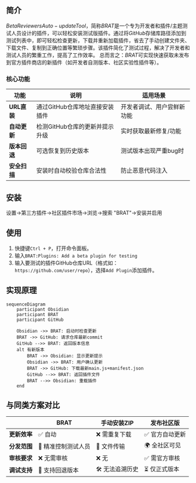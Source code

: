 ## 简介
$Beta Reviewers Auto-update Tool$，简称$BRAT$是一个专为开发者和插件/主题测试人员设计的插件，可以轻松安装测试版插件。通过将$GitHub$存储库路径添加到测试列表中，即可轻松检查更新，下载并重新加载插件，省去了手动创建文件夹、下载文件、复制到正确位置等繁琐步骤。该插件简化了测试过程，解决了开发者和测试人员的繁重工作，提高了工作效率。
总而言之：$BRAT$可实现快速获取未发布到官方插件商店的新插件（如开发者自测版本、社区实验性插件等）。
### 核心功能
|功能|说明|适用场景|
|---|---|---|
|**URL直装**|通过GitHub仓库地址直接安装插件|开发者调试、用户尝鲜新功能|
|**自动更新**|检测GitHub仓库的更新并提示升级|实时获取最新修复/功能|
|**版本回退**|可选恢复到历史版本|测试版本出现严重bug时|
|**安全扫描**|安装时自动校验仓库合法性|防止恶意代码注入|
## 安装
设置->第三方插件->社区插件市场->浏览->搜索 "BRAT"->安装并启用
## 使用
1. 快捷键`Ctrl + P`，打开命令面板。
2. 输入`BRAT:Plugins: Add a beta plugin for testing`
3. 输入要测试的插件GitHub仓库URL（格式如：`https://github.com/user/repo`），选择`Add Plugin`添加插件。
## 实现原理
```mermaid
sequenceDiagram
    participant Obsidian
    participant BRAT
    participant GitHub

    Obsidian ->> BRAT: 启动时检查更新
    BRAT ->> GitHub: 请求仓库最新commit
    GitHub -->> BRAT: 返回版本信息
    alt 有新版本
        BRAT ->> Obsidian: 显示更新提示
        Obsidian ->> BRAT: 用户确认更新
        BRAT ->> GitHub: 下载最新main.js+manifest.json
        GitHub -->> BRAT: 返回插件文件
        BRAT -->> Obsidian: 重载插件
    end
```
## 与同类方案对比
|          | BRAT        | 手动安装ZIP    | 发布社区版    |
| -------- | ----------- | ---------- | -------- |
| **更新效率** | ✅ 自动        | ❌ 需重复下载    | ✅ 官方自动更新 |
| **分发范围** | 🔗 精准控制测试人员 | 📧 文件传输    | 🌍 全社区可见 |
| **审核要求** | ❌ 无需审核      | ❌ 无        | ✅ 需官方审核  |
| **调试支持** | 🔧 支持回退版本   | 🛠️ 无法追溯历史 | ⏳ 仅正式版本  |
